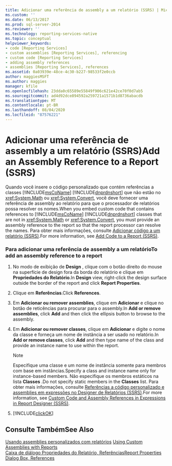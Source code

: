 ```yaml
---
title: Adicionar uma referência de assembly a um relatório (SSRS) | Microsoft Docs
ms.custom: ''
ms.date: 06/13/2017
ms.prod: sql-server-2014
ms.reviewer: ''
ms.technology: reporting-services-native
ms.topic: conceptual
helpviewer_keywords:
- code [Reporting Services]
- custom assemblies [Reporting Services], referencing
- custom code [Reporting Services]
- adding assembly references
- assemblies [Reporting Services], references
ms.assetid: 0a03939e-48ce-4c30-b227-98533f2e0ccb
author: maggiesMSFT
ms.author: maggies
manager: kfile
ms.openlocfilehash: 23dda0c65589e55849f906c621e42ce70f0d7ab5
ms.sourcegitcommit: ad4d92dce894592a259721a1571b1d8736abacdb
ms.translationtype: MT
ms.contentlocale: pt-BR
ms.lasthandoff: 08/04/2020
ms.locfileid: "87576221"
---
```

# <a name="add-an-assembly-reference-to-a-report-ssrs"></a><span data-ttu-id="0f76c-102">Adicionar uma referência de assembly a um relatório (SSRS)</span><span class="sxs-lookup"><span data-stu-id="0f76c-102">Add an Assembly Reference to a Report (SSRS)</span></span>
  <span data-ttu-id="0f76c-103">Quando você insere o código personalizado que contém referências a classes [!INCLUDE[msCoName](../../includes/msconame-md.md)] [!INCLUDE[dnprdnshort](../../includes/dnprdnshort-md.md)] que não estão no <xref:System.Math> ou <xref:System.Convert>, você deve fornecer uma referência de assembly ao relatório para que o processador de relatórios possa resolver os nomes.</span><span class="sxs-lookup"><span data-stu-id="0f76c-103">When you embed custom code that contains references to [!INCLUDE[msCoName](../../includes/msconame-md.md)] [!INCLUDE[dnprdnshort](../../includes/dnprdnshort-md.md)] classes that are not in <xref:System.Math> or <xref:System.Convert>, you must provide an assembly reference to the report so that the report processor can resolve the names.</span></span> <span data-ttu-id="0f76c-104">Para obter mais informações, consulte [Adicionar código a um relatório &#40;SSRS&#41;](add-code-to-a-report-ssrs.md).</span><span class="sxs-lookup"><span data-stu-id="0f76c-104">For more information, see [Add Code to a Report &#40;SSRS&#41;](add-code-to-a-report-ssrs.md).</span></span>  
  
### <a name="to-add-an-assembly-reference-to-a-report"></a><span data-ttu-id="0f76c-105">Para adicionar uma referência de assembly a um relatório</span><span class="sxs-lookup"><span data-stu-id="0f76c-105">To add an assembly reference to a report</span></span>  
  
1.  <span data-ttu-id="0f76c-106">No modo de exibição de **Design** , clique com o botão direito do mouse na superfície de design fora da borda do relatório e clique em **Propriedades do Relatório**.</span><span class="sxs-lookup"><span data-stu-id="0f76c-106">In **Design** view, right-click the design surface outside the border of the report and click **Report Properties**.</span></span>  
  
2.  <span data-ttu-id="0f76c-107">Clique em **Referências**.</span><span class="sxs-lookup"><span data-stu-id="0f76c-107">Click **References**.</span></span>  
  
3.  <span data-ttu-id="0f76c-108">Em **Adicionar ou remover assemblies**, clique em **Adicionar** e clique no botão de reticências para procurar para o assembly.</span><span class="sxs-lookup"><span data-stu-id="0f76c-108">In **Add or remove assemblies**, click **Add** and then click the ellipsis button to browse to the assembly.</span></span>  
  
4.  <span data-ttu-id="0f76c-109">Em **Adicionar ou remover classes**, clique em **Adicionar** e digite o nome da classe e forneça um nome de instância a ser usado no relatório.</span><span class="sxs-lookup"><span data-stu-id="0f76c-109">In **Add or remove classes**, click **Add** and then type name of the class and provide an instance name to use within the report.</span></span>  
  
    > [!NOTE]  
    >  <span data-ttu-id="0f76c-110">Especifique uma classe e um nome de instância somente para membros com base em instâncias.</span><span class="sxs-lookup"><span data-stu-id="0f76c-110">Specify a class and instance name only for instance-based members.</span></span> <span data-ttu-id="0f76c-111">Não especifique os membros estáticos na lista **Classes** .</span><span class="sxs-lookup"><span data-stu-id="0f76c-111">Do not specify static members in the **Classes** list.</span></span> <span data-ttu-id="0f76c-112">Para obter mais informações, consulte [Referências a código personalizado e assemblies em expressões no Designer de Relatórios &#40;SSRS&#41;](custom-code-and-assembly-references-in-expressions-in-report-designer-ssrs.md).</span><span class="sxs-lookup"><span data-stu-id="0f76c-112">For more information, see [Custom Code and Assembly References in Expressions in Report Designer &#40;SSRS&#41;](custom-code-and-assembly-references-in-expressions-in-report-designer-ssrs.md).</span></span>  
  
5.  [!INCLUDE[clickOK](../../includes/clickok-md.md)]  
  
## <a name="see-also"></a><span data-ttu-id="0f76c-113">Consulte Também</span><span class="sxs-lookup"><span data-stu-id="0f76c-113">See Also</span></span>  
 <span data-ttu-id="0f76c-114">[Usando assemblies personalizados com relatórios](../custom-assemblies/using-custom-assemblies-with-reports.md) </span><span class="sxs-lookup"><span data-stu-id="0f76c-114">[Using Custom Assemblies with Reports](../custom-assemblies/using-custom-assemblies-with-reports.md) </span></span>  
 [<span data-ttu-id="0f76c-115">Caixa de diálogo Propriedades do Relatório, Referências</span><span class="sxs-lookup"><span data-stu-id="0f76c-115">Report Properties Dialog Box, References</span></span>](../report-properties-dialog-box-references.md)  
  
  
